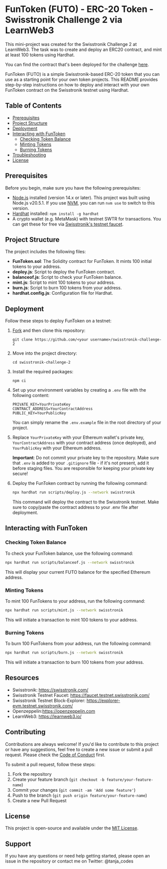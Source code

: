 # FunToken (FUTO) - ERC-20 Token - Swisstronik Challenge 2 via LearnWeb3
This mini-project was created for the Swisstronik Challenge 2 at LearnWeb3. The task was to create and deploy an ERC20 contract, and mint at least 100 tokens using Hardhat.

You can find the contract that's been deployed for the challenge [here](https://explorer-evm.testnet.swisstronik.com/address/0x66F0eeb6d7777B231A6fD0Fdfbf24362D774D40d).

FunToken (FUTO) is a simple Swisstronik-based ERC-20 token that you can use as a starting point for your own token projects. This README provides step-by-step instructions on how to deploy and interact with your own FunToken contract on the Swisstronik testnet using Hardhat.

## Table of Contents

- [Prerequisites](#prerequisites)
- [Project Structure](#project-structure)
- [Deployment](#deployment)
- [Interacting with FunToken](#interacting-with-funtoken)
    - [Checking Token Balance](#checking-token-balance)
    - [Minting Tokens](#minting-tokens)
    - [Burning Tokens](#burning-tokens)
- [Troubleshooting](#troubleshooting)
- [License](#license)

## Prerequisites
Before you begin, make sure you have the following prerequisites:

- [Node.js](https://nodejs.org/) installed (version 14.x or later). This project was built using Node.js v20.5.1. If you use [NVM](https://github.com/nvm-sh/nvm), you can run `nvm use` to switch to this version.
- [Hardhat](https://hardhat.org/) installed:  `npm install -g hardhat`
- A crypto wallet (e.g. MetaMask) with testnet SWTR for transactions. You can get these for free  via [Swisstronik's testnet faucet](https://faucet.testnet.swisstronik.com/). 

## Project Structure<a name="project-structure"></a>

The project includes the following files:

- **FunToken.sol**: The Solidity contract for FunToken. It mints 100 initial tokens to your address.
- **deploy.js**: Script to deploy the FunToken contract.
- **balanceof.js**: Script to check your FunToken balance.
- **mint.js**: Script to mint 100 tokens to your address.
- **burn.js**: Script to burn 100 tokens from your address.
- **hardhat.config.js**: Configuration file for Hardhat.

## Deployment

Follow these steps to deploy FunToken on a testnet:

1. [Fork](https://docs.github.com/en/get-started/quickstart/fork-a-repo) and then clone this repository:
   ```
   git clone https://github.com/<your username>/swisstronik-challenge-2
   ```

2. Move into the project directory:
   ```
   cd swisstronik-challenge-2
   ```

3. Install the required packages:
   ```
   npm ci 
   ```

4. Set up your environment variables by creating a `.env` file with the following content:

   ```plaintext
   PRIVATE_KEY=YourPrivateKey
   CONTRACT_ADDRESS=YourContractAddress
   PUBLIC_KEY=YourPublicKey
   ```
   You can simply rename the `.env.example` file in the root directory of your project.


5. Replace `YourPrivateKey` with your Ethereum wallet's private key, `YourContractAddress` with your contract address (once deployed), and `YourPublicKey` with your Ethereum address.


    **Important**: Do not commit your private key to the repository. Make sure that `.env` is added to your `.gitignore` file - if it's not present, add it before staging files. You are responsible for keeping your private key secure!


6. Deploy the FunToken contract by running the following command:

   ```bash
   npx hardhat run scripts/deploy.js --network swisstronik
   ```

   This command will deploy the contract to the Swisstronik testnet. Make sure to copy/paste the contract address to your .env file after deployment.

## Interacting with FunToken

### Checking Token Balance

To check your FunToken balance, use the following command:

```bash
npx hardhat run scripts/balanceof.js --network swisstronik
```

This will display your current FUTO balance for the specified Ethereum address.

### Minting Tokens

To mint 100 FunTokens to your address, run the following command:

```bash
npx hardhat run scripts/mint.js --network swisstronik
```

This will initiate a transaction to mint 100 tokens to your address.

### Burning Tokens

To burn 100 FunTokens from your address, run the following command:

```bash
npx hardhat run scripts/burn.js --network swisstronik
```

This will initiate a transaction to burn 100 tokens from your address.

## Resources
- Swisstronik: https://swisstronik.com/
- Swisstronik Testnet Faucet: https://faucet.testnet.swisstronik.com/
- Swisstronik Testnet Block-Explorer: https://explorer-evm.testnet.swisstronik.com/
- Openzeppelin:https://openzeppelin.com
- LearnWeb3: https://learnweb3.io/

## Contributing
Contributions are always welcome! If you'd like to contribute to this project or have any suggestions, feel free to create a new issue or submit a pull request. Please check the [Code of Conduct](./CODE_OF_CONDUCT.md) first.

To submit a pull request, follow these steps:
1. Fork the repository
2. Create your feature branch (`git checkout -b feature/your-feature-name`)
3. Commit your changes (`git commit -am 'Add some feature'`)
4. Push to the branch (`git push origin feature/your-feature-name`)
5. Create a new Pull Request

## License

This project is open-source and available under the [MIT License](./LICENSE.md).

## Support
If you have any questions or need help getting started, please open an issue in the repository or contact me on Twitter: @tanja_codes